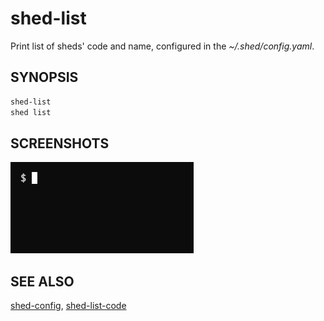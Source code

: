 # shed-list

Print list of sheds' code and name, configured in the _~/.shed/config.yaml_.

## SYNOPSIS

```bash
shed-list
shed list
```

## SCREENSHOTS

![shed-list](shed-list.gif "shed-list")

## SEE ALSO

[shed-config](shed-config.md), [shed-list-code](shed-list-code.md)
